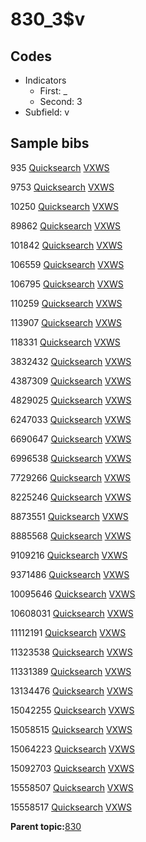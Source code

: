 # 830\_3$v

## Codes

-   Indicators
    -   First: \_
    -   Second: 3
-   Subfield: v

## Sample bibs

935 [Quicksearch](https://search.library.yale.edu/catalog/935) [VXWS](http://prodorbis.library.yale.edu:7014/vxws/GetHoldingsService?bibId=935)

9753 [Quicksearch](https://search.library.yale.edu/catalog/9753) [VXWS](http://prodorbis.library.yale.edu:7014/vxws/GetHoldingsService?bibId=9753)

10250 [Quicksearch](https://search.library.yale.edu/catalog/10250) [VXWS](http://prodorbis.library.yale.edu:7014/vxws/GetHoldingsService?bibId=10250)

89862 [Quicksearch](https://search.library.yale.edu/catalog/89862) [VXWS](http://prodorbis.library.yale.edu:7014/vxws/GetHoldingsService?bibId=89862)

101842 [Quicksearch](https://search.library.yale.edu/catalog/101842) [VXWS](http://prodorbis.library.yale.edu:7014/vxws/GetHoldingsService?bibId=101842)

106559 [Quicksearch](https://search.library.yale.edu/catalog/106559) [VXWS](http://prodorbis.library.yale.edu:7014/vxws/GetHoldingsService?bibId=106559)

106795 [Quicksearch](https://search.library.yale.edu/catalog/106795) [VXWS](http://prodorbis.library.yale.edu:7014/vxws/GetHoldingsService?bibId=106795)

110259 [Quicksearch](https://search.library.yale.edu/catalog/110259) [VXWS](http://prodorbis.library.yale.edu:7014/vxws/GetHoldingsService?bibId=110259)

113907 [Quicksearch](https://search.library.yale.edu/catalog/113907) [VXWS](http://prodorbis.library.yale.edu:7014/vxws/GetHoldingsService?bibId=113907)

118331 [Quicksearch](https://search.library.yale.edu/catalog/118331) [VXWS](http://prodorbis.library.yale.edu:7014/vxws/GetHoldingsService?bibId=118331)

3832432 [Quicksearch](https://search.library.yale.edu/catalog/3832432) [VXWS](http://prodorbis.library.yale.edu:7014/vxws/GetHoldingsService?bibId=3832432)

4387309 [Quicksearch](https://search.library.yale.edu/catalog/4387309) [VXWS](http://prodorbis.library.yale.edu:7014/vxws/GetHoldingsService?bibId=4387309)

4829025 [Quicksearch](https://search.library.yale.edu/catalog/4829025) [VXWS](http://prodorbis.library.yale.edu:7014/vxws/GetHoldingsService?bibId=4829025)

6247033 [Quicksearch](https://search.library.yale.edu/catalog/6247033) [VXWS](http://prodorbis.library.yale.edu:7014/vxws/GetHoldingsService?bibId=6247033)

6690647 [Quicksearch](https://search.library.yale.edu/catalog/6690647) [VXWS](http://prodorbis.library.yale.edu:7014/vxws/GetHoldingsService?bibId=6690647)

6996538 [Quicksearch](https://search.library.yale.edu/catalog/6996538) [VXWS](http://prodorbis.library.yale.edu:7014/vxws/GetHoldingsService?bibId=6996538)

7729266 [Quicksearch](https://search.library.yale.edu/catalog/7729266) [VXWS](http://prodorbis.library.yale.edu:7014/vxws/GetHoldingsService?bibId=7729266)

8225246 [Quicksearch](https://search.library.yale.edu/catalog/8225246) [VXWS](http://prodorbis.library.yale.edu:7014/vxws/GetHoldingsService?bibId=8225246)

8873551 [Quicksearch](https://search.library.yale.edu/catalog/8873551) [VXWS](http://prodorbis.library.yale.edu:7014/vxws/GetHoldingsService?bibId=8873551)

8885568 [Quicksearch](https://search.library.yale.edu/catalog/8885568) [VXWS](http://prodorbis.library.yale.edu:7014/vxws/GetHoldingsService?bibId=8885568)

9109216 [Quicksearch](https://search.library.yale.edu/catalog/9109216) [VXWS](http://prodorbis.library.yale.edu:7014/vxws/GetHoldingsService?bibId=9109216)

9371486 [Quicksearch](https://search.library.yale.edu/catalog/9371486) [VXWS](http://prodorbis.library.yale.edu:7014/vxws/GetHoldingsService?bibId=9371486)

10095646 [Quicksearch](https://search.library.yale.edu/catalog/10095646) [VXWS](http://prodorbis.library.yale.edu:7014/vxws/GetHoldingsService?bibId=10095646)

10608031 [Quicksearch](https://search.library.yale.edu/catalog/10608031) [VXWS](http://prodorbis.library.yale.edu:7014/vxws/GetHoldingsService?bibId=10608031)

11112191 [Quicksearch](https://search.library.yale.edu/catalog/11112191) [VXWS](http://prodorbis.library.yale.edu:7014/vxws/GetHoldingsService?bibId=11112191)

11323538 [Quicksearch](https://search.library.yale.edu/catalog/11323538) [VXWS](http://prodorbis.library.yale.edu:7014/vxws/GetHoldingsService?bibId=11323538)

11331389 [Quicksearch](https://search.library.yale.edu/catalog/11331389) [VXWS](http://prodorbis.library.yale.edu:7014/vxws/GetHoldingsService?bibId=11331389)

13134476 [Quicksearch](https://search.library.yale.edu/catalog/13134476) [VXWS](http://prodorbis.library.yale.edu:7014/vxws/GetHoldingsService?bibId=13134476)

15042255 [Quicksearch](https://search.library.yale.edu/catalog/15042255) [VXWS](http://prodorbis.library.yale.edu:7014/vxws/GetHoldingsService?bibId=15042255)

15058515 [Quicksearch](https://search.library.yale.edu/catalog/15058515) [VXWS](http://prodorbis.library.yale.edu:7014/vxws/GetHoldingsService?bibId=15058515)

15064223 [Quicksearch](https://search.library.yale.edu/catalog/15064223) [VXWS](http://prodorbis.library.yale.edu:7014/vxws/GetHoldingsService?bibId=15064223)

15092703 [Quicksearch](https://search.library.yale.edu/catalog/15092703) [VXWS](http://prodorbis.library.yale.edu:7014/vxws/GetHoldingsService?bibId=15092703)

15558507 [Quicksearch](https://search.library.yale.edu/catalog/15558507) [VXWS](http://prodorbis.library.yale.edu:7014/vxws/GetHoldingsService?bibId=15558507)

15558517 [Quicksearch](https://search.library.yale.edu/catalog/15558517) [VXWS](http://prodorbis.library.yale.edu:7014/vxws/GetHoldingsService?bibId=15558517)

**Parent topic:**[830](../../tags/830/830.md)

